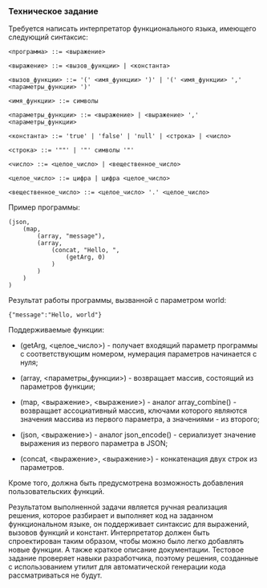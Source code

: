 ### Техническое задание ###

Требуется написать интерпретатор функционального языка, имеющего следующий синтаксис:

```
<программа> ::= <выражение>

<выражение> ::= <вызов_функции> | <константа>

<вызов_функции> ::= '(' <имя_функции> ')' | '(' <имя_функции> ',' <параметры_функции> ')'

<имя_функции> ::= символы

<параметры_функции> ::= <выражение> | <выражение> ',' <параметры_функции>

<константа> ::= 'true' | 'false' | 'null' | <строка> | <число>

<строка> ::= '""' | '"' символы '"'

<число> ::= <целое_число> | <вещественное_число>

<целое_число> ::= цифра | цифра <целое_число>

<вещественное_число> ::= <целое_число> '.' <целое_число>
```


Пример программы:

```
(json, 
    (map, 
        (array, "message"), 
        (array, 
            (concat, "Hello, ", 
                (getArg, 0)
            )
        )
    )
)
```






Результат работы программы, вызванной с параметром world:

```
{"message":"Hello, world"}
```

Поддерживаемые функции:

* (getArg, <целое_число>) - получает входящий параметр программы с соответствующим номером, нумерация параметров начинается с нуля;

* (array, <параметры_функции>) - возвращает массив, состоящий из параметров функции;

* (map, <выражение>, <выражение>) - аналог array_combine() - возвращает ассоциативный массив, ключами которого являются значения массива из первого параметра, а значениями - из второго;

* (json, <выражение>) - аналог json_encode() - сериализует значение выражения из первого параметра в JSON;

* (concat, <выражение>, <выражение>) - конкатенация двух строк из параметров.


Кроме того, должна быть предусмотрена возможность добавления пользовательских функций.


Результатом выполненной задачи является ручная реализация решения, которое разбирает и выполняет код на заданном функциональном языке, он поддерживает синтаксис для выражений, вызовов функций и констант. Интерпретатор должен быть спроектирован таким образом, чтобы можно было легко добавлять новые функции. А также краткое описание документации.
Тестовое задание проверяет навыки разработчика, поэтому решения, созданные с использованием утилит для автоматической генерации кода рассматриваться не будут.
